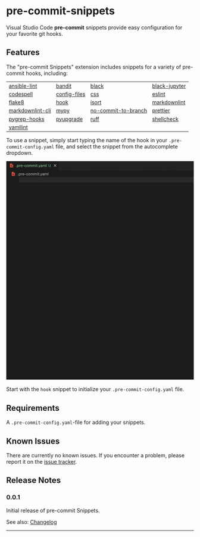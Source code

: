 # pre-commit-snippets

Visual Studio Code **pre-commit** snippets provide easy configuration for
your favorite git hooks.

## Features

The "pre-commit Snippets" extension includes snippets for a variety of
pre-commit hooks, including:

<!-- markdownlint-disable MD013 -->

|                                                                       |                                                                |                                                                       |                                                              |
| :-------------------------------------------------------------------- | :------------------------------------------------------------- | :-------------------------------------------------------------------- | :----------------------------------------------------------- |
| [ansible-lint](https://github.com/ansible/ansible-lint)               | [bandit](https://github.com/PyCQA/bandit)                      | [black](https://github.com/psf/black)                                 | [black-jupyter](https://github.com/psf/black)                |
| [codespell](https://github.com/codespell-project/codespell)           | [config-files](https://github.com/pre-commit/pre-commit-hooks) | [css](https://github.com/pre-commit/mirrors-csslint)                  | [eslint](https://github.com/pre-commit/mirrors-eslint)       |
| [flake8](https://github.com/pycqa/flake8)                             | [hook](https://github.com/pre-commit/pre-commit-hooks)         | [isort](https://github.com/pycqa/isort)                               | [markdownlint](https://github.com/markdownlint/markdownlint) |
| [markdownlint-cli](https://github.com/igorshubovych/markdownlint-cli) | [mypy](https://github.com/pre-commit/mirrors-mypy)             | [no-commit-to-branch](https://github.com/pre-commit/pre-commit-hooks) | [prettier](https://github.com/pre-commit/mirrors-prettier)   |
| [pygrep-hooks](https://github.com/pre-commit/pygrep-hooks)            | [pyupgrade](https://github.com/asottile/pyupgrade)             | [ruff](https://github.com/astral-sh/ruff-pre-commit)                  | [shellcheck](https://github.com/shellcheck-py/shellcheck-py) |
| [yamllint](https://github.com/adrienverge/yamllint.git)               |                                                                |                                                                       |                                                              |

<!-- markdownlint-enable MD013 -->

To use a snippet, simply start typing the name of the hook in your
`.pre-commit-config.yaml` file, and select the snippet from the autocomplete dropdown.

![_](https://github.com/Anselmoo/pre-commit-snippets/blob/main/images/preview.gif?raw=true)

Start with the `hook` snippet to initialize your `.pre-commit-config.yaml` file.

## Requirements

A `.pre-commit-config.yaml`-file for adding your snippets.

## Known Issues

There are currently no known issues. If you encounter a problem, please report it
on the [issue tracker](https://github.com/Anselmoo/pre-commit-snippets/issues).

## Release Notes

### 0.0.1

Initial release of pre-commit Snippets.

See also: [Changelog](https://github.com/Anselmoo/pre-commit-snippets/blob/main/CHANGELOG.md)

---
